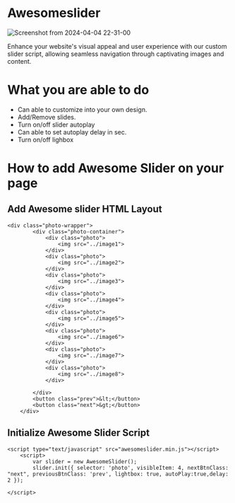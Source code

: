 # Awesomeslider
![Screenshot from 2024-04-04 22-31-00](https://github.com/albinthomasv/awesomeslider/assets/87915601/cf18f8dc-3094-418a-aa4d-47ad9f8bfdee)

Enhance your website's visual appeal and user experience with our custom slider script, allowing seamless navigation through captivating images and content.

# What you are able to do
- Can able to customize into your own design.
- Add/Remove slides.
- Turn on/off slider autoplay
- Can able to set autoplay delay in sec.
- Turn on/off lighbox

# How to add Awesome Slider on your page

## Add  Awesome slider HTML Layout
```
<div class="photo-wrapper">
        <div class="photo-container">
            <div class="photo">
                <img src="../image1">
            </div>
            <div class="photo">
                <img src="../image2">
            </div>
            <div class="photo">
                <img src="../image3">
            </div>
            <div class="photo">
                <img src="../image4">
            </div>
            <div class="photo">
                <img src="../image5">
            </div>
            <div class="photo">
                <img src="../image6">
            </div>
            <div class="photo">
                <img src="../image7">
            </div>
            <div class="photo">
                <img src="../image8">
            </div>

        </div>
        <button class="prev">&lt;</button>
        <button class="next">&gt;</button>
    </div>
```
## Initialize Awesome Slider Script
```
<script type="text/javascript" src="awesomeslider.min.js"></script>
    <script>
        var slider = new AwesomeSlider();
        slider.init({ selector: 'photo', visibleItem: 4, nextBtnClass: "next", previousBtnClass: 'prev', lightbox: true, autoPlay:true,delay: 2 });

</script>
```


